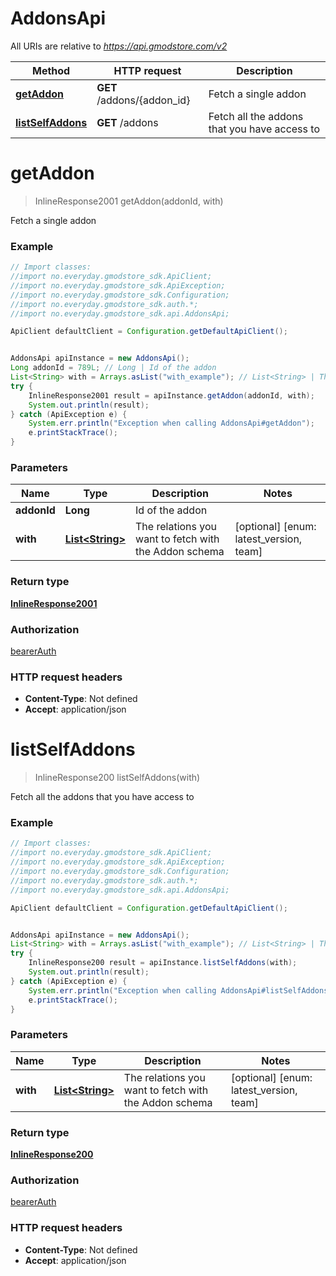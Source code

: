# AddonsApi

All URIs are relative to *https://api.gmodstore.com/v2*

Method | HTTP request | Description
------------- | ------------- | -------------
[**getAddon**](AddonsApi.md#getAddon) | **GET** /addons/{addon_id} | Fetch a single addon
[**listSelfAddons**](AddonsApi.md#listSelfAddons) | **GET** /addons | Fetch all the addons that you have access to

<a name="getAddon"></a>
# **getAddon**
> InlineResponse2001 getAddon(addonId, with)

Fetch a single addon

### Example
```java
// Import classes:
//import no.everyday.gmodstore_sdk.ApiClient;
//import no.everyday.gmodstore_sdk.ApiException;
//import no.everyday.gmodstore_sdk.Configuration;
//import no.everyday.gmodstore_sdk.auth.*;
//import no.everyday.gmodstore_sdk.api.AddonsApi;

ApiClient defaultClient = Configuration.getDefaultApiClient();


AddonsApi apiInstance = new AddonsApi();
Long addonId = 789L; // Long | Id of the addon
List<String> with = Arrays.asList("with_example"); // List<String> | The relations you want to fetch with the Addon schema
try {
    InlineResponse2001 result = apiInstance.getAddon(addonId, with);
    System.out.println(result);
} catch (ApiException e) {
    System.err.println("Exception when calling AddonsApi#getAddon");
    e.printStackTrace();
}
```

### Parameters

Name | Type | Description  | Notes
------------- | ------------- | ------------- | -------------
 **addonId** | **Long**| Id of the addon |
 **with** | [**List&lt;String&gt;**](String.md)| The relations you want to fetch with the Addon schema | [optional] [enum: latest_version, team]

### Return type

[**InlineResponse2001**](InlineResponse2001.md)

### Authorization

[bearerAuth](../README.md#bearerAuth)

### HTTP request headers

 - **Content-Type**: Not defined
 - **Accept**: application/json

<a name="listSelfAddons"></a>
# **listSelfAddons**
> InlineResponse200 listSelfAddons(with)

Fetch all the addons that you have access to

### Example
```java
// Import classes:
//import no.everyday.gmodstore_sdk.ApiClient;
//import no.everyday.gmodstore_sdk.ApiException;
//import no.everyday.gmodstore_sdk.Configuration;
//import no.everyday.gmodstore_sdk.auth.*;
//import no.everyday.gmodstore_sdk.api.AddonsApi;

ApiClient defaultClient = Configuration.getDefaultApiClient();


AddonsApi apiInstance = new AddonsApi();
List<String> with = Arrays.asList("with_example"); // List<String> | The relations you want to fetch with the Addon schema
try {
    InlineResponse200 result = apiInstance.listSelfAddons(with);
    System.out.println(result);
} catch (ApiException e) {
    System.err.println("Exception when calling AddonsApi#listSelfAddons");
    e.printStackTrace();
}
```

### Parameters

Name | Type | Description  | Notes
------------- | ------------- | ------------- | -------------
 **with** | [**List&lt;String&gt;**](String.md)| The relations you want to fetch with the Addon schema | [optional] [enum: latest_version, team]

### Return type

[**InlineResponse200**](InlineResponse200.md)

### Authorization

[bearerAuth](../README.md#bearerAuth)

### HTTP request headers

 - **Content-Type**: Not defined
 - **Accept**: application/json

